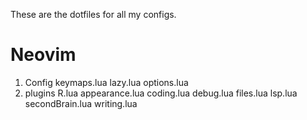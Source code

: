 These are the dotfiles for all my configs.

# Neovim
1. Config
    keymaps.lua
    lazy.lua
    options.lua
2. plugins
    R.lua
    appearance.lua
    coding.lua
    debug.lua
    files.lua
    lsp.lua
    secondBrain.lua
    writing.lua
